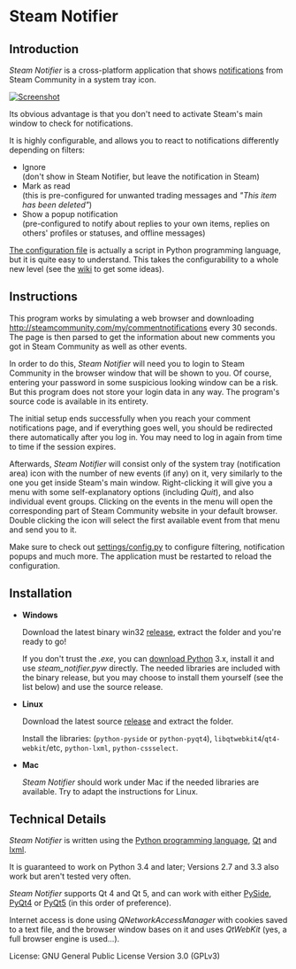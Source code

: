 # Steam Notifier


## Introduction

*Steam Notifier* is a cross-platform application that shows [notifications](http://steamcommunity.com/my/commentnotifications/) from Steam Community in a system tray icon.

[![Screenshot](http://i.imgur.com/T5Q9XEB.png)](http://imgur.com/a/nI9hs)

Its obvious advantage is that you don't need to activate Steam's main window to check for notifications.

It is highly configurable, and allows you to react to notifications differently depending on filters:

- Ignore  
  (don't show in Steam Notifier, but leave the notification in Steam)
- Mark as read  
  (this is pre-configured for unwanted trading messages and *"This item has been deleted"*)
- Show a popup notification  
  (pre-configured to notify about replies to your own items, replies on others' profiles or statuses, and offline messages)

[The configuration file](settings/config.py) is actually a script in Python programming language, but it is quite easy to understand. This takes the configurability to a whole new level (see the [wiki](https://github.com/BlaXpirit/steam-notifier/wiki) to get some ideas).


## Instructions

This program works by simulating a web browser and downloading <http://steamcommunity.com/my/commentnotifications> every 30 seconds. The page is then parsed to get the information about new comments you got in Steam Community as well as other events.

In order to do this, *Steam Notifier* will need you to login to Steam Community in the browser window that will be shown to you. Of course, entering your password in some suspicious looking window can be a risk. But this program does not store your login data in any way. The program's source code is available in its entirety.

The initial setup ends successfully when you reach your comment notifications page, and if everything goes well, you should be redirected there automatically after you log in. You may need to log in again from time to time if the session expires.

Afterwards, *Steam Notifier* will consist only of the system tray (notification area) icon with the number of new events (if any) on it, very similarly to the one you get inside Steam's main window. Right-clicking it will give you a menu with some self-explanatory options (including *Quit*), and also individual event groups. Clicking on the events in the menu will open the corresponding part of Steam Community website in your default browser. Double clicking the icon will select the first available event from that menu and send you to it.

Make sure to check out [settings/config.py](settings/config.py) to configure filtering, notification popups and much more. The application must be restarted to reload the configuration.


## Installation

- **Windows**

  Download the latest binary win32 [release](https://github.com/BlaXpirit/steam-notifier/releases), extract the folder and you're ready to go!

  If you don't trust the *.exe*, you can [download Python](https://www.python.org/downloads/) 3.x, install it and use *steam_notifier.pyw* directly. The needed libraries are included with the binary release, but you may choose to install them yourself (see the list below) and use the source release.

- **Linux**

  Download the latest source [release](https://github.com/BlaXpirit/steam-notifier/tags) and extract the folder.

  Install the libraries: (`python-pyside` or `python-pyqt4`), `libqtwebkit4`/`qt4-webkit`/etc, `python-lxml`, `python-cssselect`.
  
- **Mac**
  
  *Steam Notifier* should work under Mac if the needed libraries are available. Try to adapt the instructions for Linux.


## Technical Details

*Steam Notifier* is written using the [Python programming language](http://python.org/), [Qt](http://qt-project.org/) and [lxml](http://lxml.de/).

It is guaranteed to work on Python 3.4 and later; Versions 2.7 and 3.3 also work but aren't tested very often.

*Steam Notifier* supports Qt 4 and Qt 5, and can work with either [PySide](http://pyside.org/), [PyQt4](http://www.riverbankcomputing.co.uk/software/pyqt/download) or [PyQt5](http://www.riverbankcomputing.co.uk/software/pyqt/download5) (in this order of preference).

Internet access is done using *QNetworkAccessManager* with cookies saved to a text file, and the browser window bases on it and uses *QtWebKit* (yes, a full browser engine is used...).

License: GNU General Public License Version 3.0 (GPLv3)
